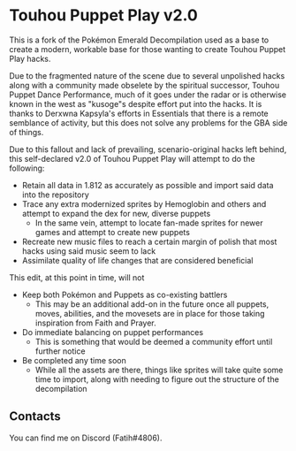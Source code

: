# Touhou Puppet Play v2.0

This is a fork of the Pokémon Emerald Decompilation used as a base to create a modern, workable base for those wanting to create Touhou Puppet Play hacks.

Due to the fragmented nature of the scene due to several unpolished hacks along with a community made obselete by the spiritual successor, Touhou Puppet Dance Performance, much of it goes under the radar or is otherwise known in the west as "kusoge"s despite effort put into the hacks. It is thanks to Derxwna Kapsyla's efforts in Essentials that there is a remote semblance of activity, but this does not solve any problems for the GBA side of things.

Due to this fallout and lack of prevailing, scenario-original hacks left behind, this self-declared v2.0 of Touhou Puppet Play will attempt to do the following:

* Retain all data in 1.812 as accurately as possible and import said data into the repository
* Trace any extra modernized sprites by Hemoglobin and others and attempt to expand the dex for new, diverse puppets
  * In the same vein, attempt to locate fan-made sprites for newer games and attempt to create new puppets
* Recreate new music files to reach a certain margin of polish that most hacks using said music seem to lack
* Assimilate quality of life changes that are considered beneficial

This edit, at this point in time, will not

* Keep both Pokémon and Puppets as co-existing battlers
  * This may be an additional add-on in the future once all puppets, moves, abilities, and the movesets are in place for those taking inspiration from Faith and Prayer.
* Do immediate balancing on puppet performances
  * This is something that would be deemed a community effort until further notice
* Be completed any time soon
  * While all the assets are there, things like sprites will take quite some time to import, along with needing to figure out the structure of the decompilation

## Contacts

You can find me on Discord (Fatih#4806).

